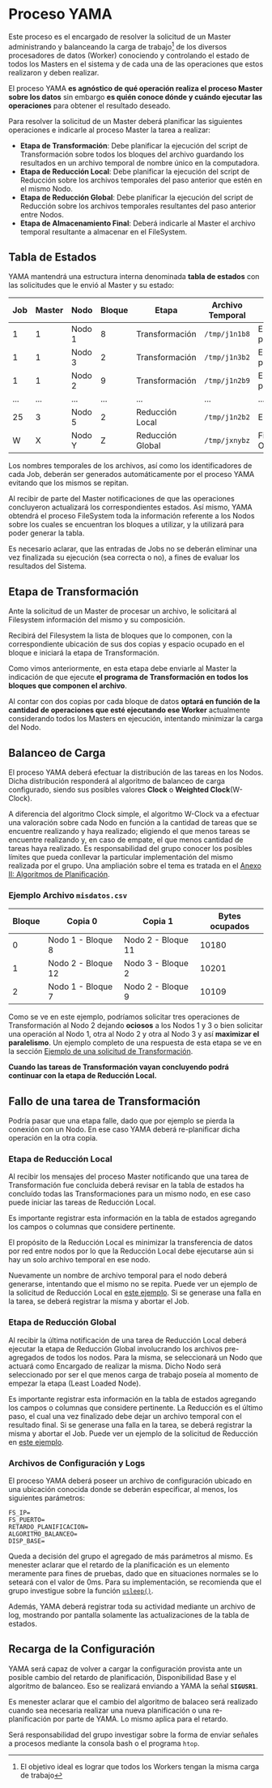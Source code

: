 # Proceso YAMA

Este proceso es el encargado de resolver la solicitud de un Master administrando y balanceando la carga de trabajo[^1] de los diversos procesadores de datos (Worker) conociendo y controlando el estado de todos los Masters en el sistema y de cada una de las operaciones que estos realizaron y deben realizar.

El proceso YAMA **es agnóstico de qué operación realiza el proceso Master sobre los datos** sin embargo **es quién conoce dónde y cuándo ejecutar las operaciones** para obtener el resultado deseado.

Para resolver la solicitud de un Master deberá planificar las siguientes operaciones e indicarle al proceso Master la tarea a realizar:
- **Etapa de Transformación**: Debe planificar la ejecución del script de Transformación sobre todos los bloques del archivo guardando los resultados en un archivo temporal de nombre único en la computadora.
- **Etapa de Reducción Local**: Debe planificar la ejecución del script de Reducción sobre los archivos temporales del paso anterior que estén en el mismo Nodo.
- **Etapa de Reducción Global**: Debe planificar la ejecución del script de Reducción sobre los archivos temporales resultantes del paso anterior entre Nodos.
- **Etapa de Almacenamiento Final**: Deberá indicarle al Master el archivo temporal resultante a almacenar en el FileSystem.

## Tabla de Estados

YAMA mantendrá una estructura interna denominada **tabla de estados** con las solicitudes que le envió al Master y su estado:



| Job   | Master | Nodo    |  Bloque   |  Etapa          | Archivo Temporal | Estado     |
|-------|--------|---------|-----------|-----------------|------------------|------------|
| 1     | 1      | Nodo 1  |  8        | Transformación  |  `/tmp/j1n1b8`     | En proceso |
| 1     | 1      | Nodo 3  |  2        | Transformación  |  `/tmp/j1n3b2`     | En proceso |
| 1     | 1      | Nodo 2  |  9        | Transformación  |  `/tmp/j1n2b9`     | En proceso |
| ...   | ...    | ...  |  ...        | ...  | ...     | ... |
| 25    | 3      | Nodo 5  |  2        | Reducción Local   |  `/tmp/j1n2b2`     | Error |
| W     | X      | Nodo Y  |  Z        | Reducción Global  |  `/tmp/jxnybz`     | Finalizado OK |

Los nombres temporales de los archivos, así como los identificadores de cada Job, deberán ser generados automáticamente por el proceso YAMA evitando que los mismos se repitan.

Al recibir de parte del Master notificaciones de que las operaciones concluyeron actualizará los correspondientes estados. Así mismo, YAMA obtendrá el proceso FileSystem toda la información referente a los Nodos sobre los cuales se encuentran los bloques a utilizar, y la utilizará para poder generar la tabla.

Es necesario aclarar, que las entradas de Jobs no se deberán eliminar una vez finalizada su ejecución (sea correcta o no), a fines de evaluar los resultados del Sistema.

## Etapa de Transformación

Ante la solicitud de un Master de procesar un archivo, le solicitará al Filesystem información del mismo y su composición.

Recibirá del Filesystem la lista de bloques que lo componen, con la correspondiente ubicación de sus dos copias y espacio ocupado en el bloque e iniciará la etapa de Transformación.

Como vimos anteriormente, en esta etapa debe enviarle al Master la indicación de que ejecute **el programa de Transformación en todos los bloques que componen el archivo**.

Al contar con dos copias por cada bloque de datos **optará en función de la cantidad de operaciones que esté ejecutando ese Worker** actualmente considerando todos los Masters en ejecución, intentando minimizar la carga del Nodo.

## Balanceo de Carga

El proceso YAMA deberá efectuar la distribución de las tareas en los Nodos. Dicha distribución responderá al algoritmo de balanceo de carga configurado, siendo sus posibles valores **Clock** o **Weighted Clock**(W-Clock).

A diferencia del algoritmo Clock simple, el algoritmo W-Clock va a efectuar una valoración sobre cada Nodo en función a la cantidad de tareas que se encuentre realizando y haya realizado; eligiendo el que menos tareas se encuentre realizando y, en caso de empate, el que menos cantidad de tareas haya realizado. Es responsabilidad del grupo conocer los posibles límites que pueda conllevar la particular implementación del mismo realizada por el grupo. Una ampliación sobre el tema es tratada en el [Anexo II: Algoritmos de Planificación](anexo-ii--algoritmos-de-planificacion.md).

### Ejemplo Archivo `misdatos.csv`
| Bloque   | Copia 0            | Copia 1            | Bytes ocupados |
|----------|--------------------|--------------------|----------------|
| 0        | Nodo 1 - Bloque 8  | Nodo 2 - Bloque 11 | 10180          |
| 1        | Nodo 2 - Bloque 12 | Nodo 3 - Bloque 2  | 10201          |
| 2        | Nodo 1 - Bloque 7  | Nodo 2 - Bloque 9  | 10109          |

Como se ve en este ejemplo, podríamos solicitar tres operaciones de Transformación al Nodo 2 dejando **ociosos** a los Nodos 1 y 3 o bien solicitar una operación al Nodo 1, otra al Nodo 2 y otra al Nodo 3 y así **maximizar el paralelismo**.
Un ejemplo completo de una respuesta de esta etapa se ve en la sección [Ejemplo de una solicitud de Transformación](proceso-master.md#ejemplo-de-una-respuesta-a-una-solicitud-de-transformación-de-yama).

**Cuando las tareas de Transformación vayan concluyendo podrá continuar con la etapa de Reducción Local.**

## Fallo de una tarea de Transformación

Podría pasar que una etapa falle, dado que por ejemplo se pierda la conexión con un Nodo. En ese caso YAMA deberá re-planificar dicha operación en la otra copia.

### Etapa de Reducción Local

Al recibir los mensajes del proceso Master notificando que una tarea de Transformación fue concluida deberá revisar en la tabla de estados ha concluído todas las Transformaciones para un mismo nodo, en ese caso puede iniciar las tareas de Reducción Local.

Es importante registrar esta información en la tabla de estados agregando los campos o columnas que considere pertinente.

El propósito de la Reducción Local es minimizar la transferencia de datos por red entre nodos por lo que la Reducción Local debe ejecutarse aún si hay un solo archivo temporal en ese nodo.

Nuevamente un nombre de archivo temporal para el nodo deberá generarse, intentando que el mismo no se repita.
Puede ver un ejemplo de la solicitud de Reducción Local en [este ejemplo](proceso-master.md#ejemplo-de-una-respuesta-a-una-solicitud-de-reducción-local-de-yama).
Si se generase una falla en la tarea, se deberá registrar la misma y abortar el Job.

### Etapa de Reducción Global

Al recibir la última notificación de una tarea de Reducción Local deberá ejecutar la etapa de Reducción Global involucrando los archivos pre-agregados de todos los nodos. Para la misma, se seleccionará un Nodo que actuará como Encargado de realizar la misma. Dicho Nodo será seleccionado por ser el que menos carga de trabajo poseía al momento de empezar la etapa (Least Loaded Node).

Es importante registrar esta información en la tabla de estados agregando los campos o columnas que considere pertinente.
La Reducción es el último paso, el cual una vez finalizado debe dejar un archivo temporal con el resultado final.
Si se generase una falla en la tarea, se deberá registrar la misma y abortar el Job.
Puede ver un ejemplo de la solicitud de Reducción en [este ejemplo](proceso-master.md#ejemplo-de-una-respuesta-a-una-solicitud-de-transformación-de-yama).

### Archivos de Configuración y Logs

El proceso YAMA deberá poseer un archivo de configuración ubicado en una ubicación conocida donde se deberán especificar, al menos, los siguientes parámetros:

```
FS_IP=
FS_PUERTO=
RETARDO_PLANIFICACION=
ALGORITMO_BALANCEO=
DISP_BASE=
```

Queda a decisión del grupo el agregado de más parámetros al mismo. Es menester aclarar que el retardo de la planificación es un elemento meramente para fines de pruebas, dado que en situaciones normales se lo seteará con el valor de 0ms. Para su implementación, se recomienda que el grupo investigue sobre la función [`usleep()`](http://man7.org/linux/man-pages/man3/usleep.3.html).

Además, YAMA deberá registrar toda su actividad mediante un archivo de log, mostrando por pantalla solamente las actualizaciones de la tabla de estados.

## Recarga de la Configuración

YAMA será capaz de volver a cargar la configuración provista ante un posible cambio del retardo de planificación, Disponibilidad Base y el algoritmo de balanceo. Eso se realizará enviando a YAMA la señal **`SIGUSR1`**.

Es menester aclarar que el cambio del algoritmo de balaceo será realizado cuando sea necesaria realizar una nueva planificación o una re-planificación por parte de YAMA. Lo mismo aplica para el retardo.

Será responsabilidad del grupo investigar sobre la forma de enviar señales a procesos mediante la consola bash o el programa `htop`.

[^1]: El objetivo ideal es lograr que todos los Workers tengan la misma carga de trabajo
